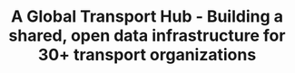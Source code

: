 ---
filetype: 'casestudy'
created: 2025-06-07
title: A Global Transport Hub - Building a shared, open data infrastructure for 30+ transport organizations
metatitle: Transport Data Commons Open Data Portal Built with PortalJS and CKAN
metaDescription: See how Transport Data Commons used PortalJS and CKAN to launch a global open data portal—automating ingestion, standardizing SDMX metadata, and improving data access.
description: We helped the Transport Data Commons (TDC) transform fragmented transport and sustainability data into a unified, public-facing portal. Using CKAN and PortalJS, we built a user-friendly platform that standardizes metadata, automates data ingestion, and enables seamless access and collaboration across 30+ global organizations.
image: /static/img/showcases/2025-06-06-TDC/featured-image.jpg
images:
  ["/static/img/showcases/2025-06-06-TDC/image1.png","/static/img/showcases/2025-06-06-TDC/image2.png","/static/img/showcases/2025-06-06-TDC/image3.png","/static/img/showcases/2025-06-06-TDC/image4.png","/static/img/showcases/2025-06-06-TDC/image5.png"]
authors: ['williamlima']
keystats:
  [
    '30+ organizations/n sharing one shared portal',
    '100% custom frontend/n built entirely with PortalJS',
    '80% less manual work/n through automation and workflows',
  ]
faqs:
  - question: 'Is PortalJS only for CKAN?'
    answer: 'No — PortalJS is backend-agnostic. It works equally well with CKAN, OpenMetadata, or custom APIs.'
  - question: 'Do I need a developer to manage the portal?'
    answer: 'Not for everyday content. Editors can manage FAQs, About pages, and more via GitHub or your preferred CMS.'
  - question: 'How long does a PortalJS portal take to launch?'
    answer: 'Most deployments go live in 1–2 weeks, depending on the features needed.'
  - question: 'Can we manage our own hosting later?'
    answer: 'Yes. Many clients start with Datopian-hosted and then move to internal infrastructure. We help with migration.'
  - question: 'What makes this better than just CKAN?'
    answer: 'CKAN is great for metadata and APIs. PortalJS adds the human layer — modern search, visualizations, dashboards, and guided user experiences.'
problem:
  'Transport and sustainability data was scattered across disconnected systems—PDFs, spreadsheets, and portals with limited structure. There was no unified place to find consistent, high-quality datasets. Without shared metadata standards or clear contribution processes, organizations struggled to collaborate, often duplicating work. Analysts spent more time cleaning data than analyzing it.'
solution:
  'Datopian delivered a unified open data platform using CKAN for the backend and PortalJS for the frontend. We replaced the default UI with a custom, fully decoupled interface tailored to non-technical users. The platform includes automated data ingestion pipelines, SDMX-compliant metadata, rich search and filter tools, onboarding flows, and role-based publishing workflows—making data management and access faster, simpler, and more reliable.'
results:
  'TDC now operates a centralized, public data portal where 30+ organizations can contribute, manage, and explore datasets efficiently. The platform enables faster decision-making, reduces duplication, and supports international collaboration. Contributors follow structured publishing flows; users benefit from intuitive discovery tools. By standardizing data and simplifying workflows, the portal turns fragmented inputs into a shared, trusted resource.'
features: [
    {
      title: "Built for multi-organization publishing",
      text: "PortalJS is ideal for coalitions like TDC — enabling role-based access, contributor dashboards, and streamlined publishing across 30+ organizations.",
      icon: "hexagonal",
    },
    {
      title: "Supports structured metadata like SDMX",
      text: "TDC needed metadata aligned with SDMX standards. PortalJS made it easy to surface, search, and display structured datasets clearly.",
      icon: "presentation-1",
    },
    {
      title: "Turned disconnected data into a unified platform",
      text: "From scattered PDFs to a live, searchable portal — PortalJS helped TDC centralize transport and sustainability data in one public space.",
      icon: "rocket",
    },
    {
      title: "Frontend flexibility without backend changes",
      text: "All workflows — including dataset approval, visibility toggling, and publishing flows — were built on the frontend with no backend rewrites.",
      icon: "repair-tools",
    },
    {
      title: "Visual exploration through filters and maps",
      text: "Users can search by region, sector, or keyword — or use an interactive map to explore country-specific datasets.",
      icon: "magnify",
    },
    {
      title: "Custom contributor onboarding flow",
      text: "We built a guided onboarding experience tailored to TDC: helping users follow topics, join organizations, and start contributing with confidence.",
      icon: "presentation-4",
    }
  ]
quote:
  [
    'This isn’t just a frontend — it’s a public infrastructure for collaboration on transport data.',
    '/static/img/showcases/2025-06-06-TDC/logo.png',
    'Transport Data Commons',
  ]
portal:
  [
    'The Transport Data Commons Portal',
    'A clean, intuitive frontend built for contributors and analysts.',
    'https://portal.transport-data.org/'
  ]
table: false
longRead: false
---